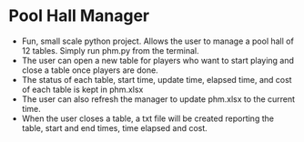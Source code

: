 # Pool Hall Manager

* Fun, small scale python project. Allows the user to manage a pool hall of 12 tables. Simply run phm.py from the terminal.
* The user can open a new table for players who want to start playing and close a table once players are done.
* The status of each table, start time, update time, elapsed time, and cost of each table is kept in phm.xlsx
* The user can also refresh the manager to update phm.xlsx to the current time.
* When the user closes a table, a txt file will be created reporting the table, start and end times, time elapsed and cost.
